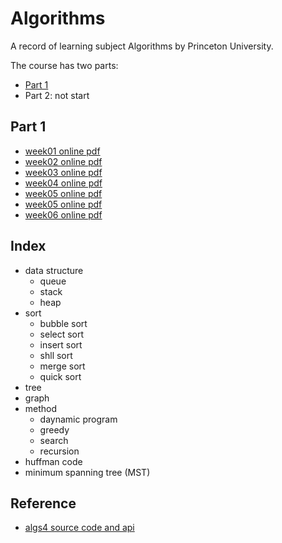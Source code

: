 # Algorithms
A record of learning subject Algorithms by Princeton University.

The course has two parts:
- [Part 1](https://www.coursera.org/learn/algorithms-part1/home)
- Part 2: not start

## Part 1
- [week01 online pdf](/lecture/week01-UnionFind.pdf)
- [week02 online pdf](/lecture/week02-StackAndQueues.pdf)
- [week03 online pdf](/lecture/week03-Mergesort.pdf)
- [week04 online pdf](/lecture/week04-PriorityQueues.pdf)
- [week05 online pdf](/lecture/week05-BalancedSearchTrees.pdf)
- [week05 online pdf](/lecture/week05-GeometricSearch.pdf)
- [week06 online pdf](/lecture/week06-HashTables.pdf)

## Index
- data structure
    - queue
    - stack
    - heap
- sort
    - bubble sort
    - select sort
    - insert sort
    - shll sort
    - merge sort
    - quick sort
- tree
- graph
- method
    - daynamic program
    - greedy
    - search
    - recursion
- huffman code
- minimum spanning tree (MST)

## Reference
- [algs4 source code and api](http://algs4.cs.princeton.edu/code/index.php)
